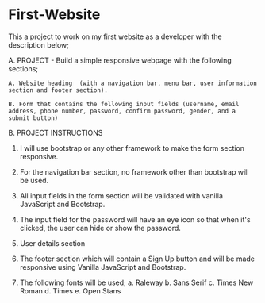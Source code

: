 # First-Website
This a project to work on my first website as a developer with the description below;

A. PROJECT - Build a simple responsive webpage with the following sections;

    A. Website heading  (with a navigation bar, menu bar, user information section and footer section).

    B. Form that contains the following input fields (username, email address, phone number, password, confirm password, gender, and a submit button) 

B. PROJECT INSTRUCTIONS

1. I will use bootstrap or any other framework to make the form section responsive.

2. For the navigation bar section, no framework other than bootstrap will be used.

3. All input fields in the form section will be validated with vanilla JavaScript and Bootstrap.

4. The input field for the password will have an eye icon so that when it's clicked, the user can hide or show the password.
5. User details section
6. The footer section which will contain a Sign Up button and will be made responsive using Vanilla JavaScript and Bootstrap.
7. The following fonts will be used;
a. Raleway
b. Sans Serif
c. Times New Roman
d. Times
e. Open Stans



	
